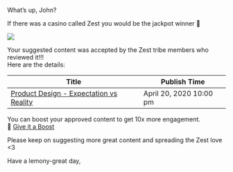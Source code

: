 What’s up, John?

If there was a casino called Zest you would be the jackpot winner 🤗

![](https://s3-eu-west-1.amazonaws.com/zest-app/assets.notifications/suggestions-email/daily.summary/all_accepted_200.gif)

Your suggested content was accepted by the Zest tribe members who
reviewed it!!! \
Here are the details:

| Title                                                                                                                       	| Publish Time            	|
|-----------------------------------------------------------------------------------------------------------------------------	|-------------------------	|
| [Product Design - Expectation vs Reality](https://click.zest.is/zst.5e938f9d24d24?source=chrome&w=2IEH9Ojmm5&i=f30mVwtCgKM) 	| April 20, 2020 10:00 pm 	|

You can boost your approved content to get 10x more engagement. \
🚀 [Give it a
Boost](https://zest.is/content-boost?utm_source=email%26utm_medium=all-accepted)

Please keep on suggesting more great content and spreading the Zest love
\<3

Have a lemony-great day,
